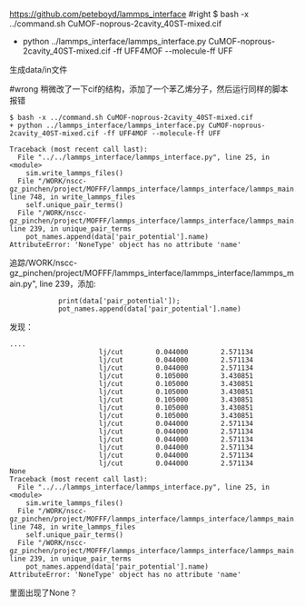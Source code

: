 
https://github.com/peteboyd/lammps_interface
#right
$ bash -x ../command.sh CuMOF-noprous-2cavity_40ST-mixed.cif 
+ python ../lammps_interface/lammps_interface.py CuMOF-noprous-2cavity_40ST-mixed.cif -ff UFF4MOF --molecule-ff UFF

生成data/in文件

#wrong
稍微改了一下cif的结构，添加了一个苯乙烯分子，然后运行同样的脚本报错
```
$ bash -x ../command.sh CuMOF-noprous-2cavity_40ST-mixed.cif 
+ python ../lammps_interface/lammps_interface.py CuMOF-noprous-2cavity_40ST-mixed.cif -ff UFF4MOF --molecule-ff UFF

Traceback (most recent call last):
  File "../../lammps_interface/lammps_interface.py", line 25, in <module>
    sim.write_lammps_files()
  File "/WORK/nscc-gz_pinchen/project/MOFFF/lammps_interface/lammps_interface/lammps_main.py", line 748, in write_lammps_files
    self.unique_pair_terms()
  File "/WORK/nscc-gz_pinchen/project/MOFFF/lammps_interface/lammps_interface/lammps_main.py", line 239, in unique_pair_terms
    pot_names.append(data['pair_potential'].name)
AttributeError: 'NoneType' object has no attribute 'name'
```

追踪/WORK/nscc-gz_pinchen/project/MOFFF/lammps_interface/lammps_interface/lammps_main.py", line 239，添加:
```
            print(data['pair_potential']);
            pot_names.append(data['pair_potential'].name)
```
发现：
```
....
                      lj/cut        0.044000        2.571134
                      lj/cut        0.044000        2.571134
                      lj/cut        0.044000        2.571134
                      lj/cut        0.105000        3.430851
                      lj/cut        0.105000        3.430851
                      lj/cut        0.105000        3.430851
                      lj/cut        0.105000        3.430851
                      lj/cut        0.105000        3.430851
                      lj/cut        0.105000        3.430851
                      lj/cut        0.044000        2.571134
                      lj/cut        0.044000        2.571134
                      lj/cut        0.044000        2.571134
                      lj/cut        0.044000        2.571134
                      lj/cut        0.044000        2.571134
                      lj/cut        0.044000        2.571134
None
Traceback (most recent call last):
  File "../../lammps_interface/lammps_interface.py", line 25, in <module>
    sim.write_lammps_files()
  File "/WORK/nscc-gz_pinchen/project/MOFFF/lammps_interface/lammps_interface/lammps_main.py", line 748, in write_lammps_files
    self.unique_pair_terms()
  File "/WORK/nscc-gz_pinchen/project/MOFFF/lammps_interface/lammps_interface/lammps_main.py", line 239, in unique_pair_terms
    pot_names.append(data['pair_potential'].name)
AttributeError: 'NoneType' object has no attribute 'name'
```
里面出现了None？
